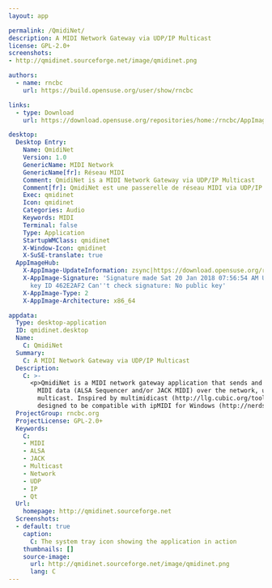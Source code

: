 ```yaml
---
layout: app

permalink: /QmidiNet/
description: A MIDI Network Gateway via UDP/IP Multicast
license: GPL-2.0+
screenshots:
- http://qmidinet.sourceforge.net/image/qmidinet.png

authors:
  - name: rncbc
    url: https://build.opensuse.org/user/show/rncbc

links:
  - type: Download
    url: https://download.opensuse.org/repositories/home:/rncbc/AppImage/qmidinet-latest-x86_64.AppImage.mirrorlist

desktop:
  Desktop Entry:
    Name: QmidiNet
    Version: 1.0
    GenericName: MIDI Network
    GenericName[fr]: Réseau MIDI
    Comment: QmidiNet is a MIDI Network Gateway via UDP/IP Multicast
    Comment[fr]: QmidiNet est une passerelle de réseau MIDI via UDP/IP Multicast
    Exec: qmidinet
    Icon: qmidinet
    Categories: Audio
    Keywords: MIDI
    Terminal: false
    Type: Application
    StartupWMClass: qmidinet
    X-Window-Icon: qmidinet
    X-SuSE-translate: true
  AppImageHub:
    X-AppImage-UpdateInformation: zsync|https://download.opensuse.org/repositories/home:/rncbc/AppImage/qmidinet-latest-x86_64.AppImage.zsync
    X-AppImage-Signature: 'Signature made Sat 20 Jan 2018 07:56:54 AM UTC using DSA
      key ID 462E2AF2 Can''t check signature: No public key'
    X-AppImage-Type: 2
    X-AppImage-Architecture: x86_64

appdata:
  Type: desktop-application
  ID: qmidinet.desktop
  Name:
    C: QmidiNet
  Summary:
    C: A MIDI Network Gateway via UDP/IP Multicast
  Description:
    C: >-
      <p>QmidiNet is a MIDI network gateway application that sends and receives
        MIDI data (ALSA Sequencer and/or JACK MIDI) over the network, using UDP/IP
        multicast. Inspired by multimidicast (http://llg.cubic.org/tools) and
        designed to be compatible with ipMIDI for Windows (http://nerds.de).</p>
  ProjectGroup: rncbc.org
  ProjectLicense: GPL-2.0+
  Keywords:
    C:
    - MIDI
    - ALSA
    - JACK
    - Multicast
    - Network
    - UDP
    - IP
    - Qt
  Url:
    homepage: http://qmidinet.sourceforge.net
  Screenshots:
  - default: true
    caption:
      C: The system tray icon showing the application in action
    thumbnails: []
    source-image:
      url: http://qmidinet.sourceforge.net/image/qmidinet.png
      lang: C
---
```

